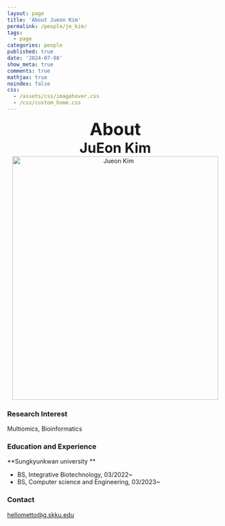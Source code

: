 ```yaml
---
layout: page
title: 'About Jueon Kim'
permalink: /people/je_kim/
tags:
  - page
categories: people
published: true
date: '2024-07-08'
show_meta: true
comments: true
mathjax: true
noindex: false
css: 
  - /assets/css/imagehover.css
  - /css/custom_home.css
---
```


<style>
.center{
  text-align: center;
}
</style>  

<link
    rel="stylesheet"
    href="https://cdnjs.cloudflare.com/ajax/libs/font-awesome/5.8.2/css/all.min.css"
  />


<div class="center"><div style="font-weight: bold; font-size: 40px;">
About</div></div>
<div class="center"><div style="font-weight: bold; font-size: 32px;">
JuEon Kim
</div></div>


<div class="center">
    <img src="{{ site.url }}/assets/img/people/je_kim.jpg" width="480px" height="568px" alt="Jueon Kim" />
</div>


### **Research Interest**
Multiomics, Bioinformatics

### **Education and Experience**

**Sungkyunkwan university **
- BS, Integrative Biotechnology, 03/2022~
- BS, Computer science and Engineering, 03/2023~

### **Contact**
<i class="fa fa-paper-plane"></i> hellometto@g.skku.edu

